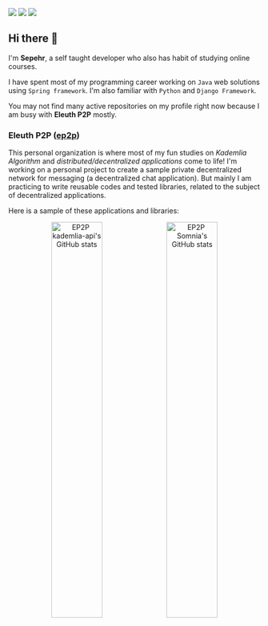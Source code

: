 [![](https://img.shields.io/badge/main%20language-java-orange?style=for-the-badge&logo=java&logoColor=white)]()
[![](https://img.shields.io/badge/second%20language-python-blue?style=for-the-badge&logo=python&logoColor=white)]()
[![](https://img.shields.io/badge/discord-sep%238562-blue?style=for-the-badge&logo=discord&logoColor=7289DA)](https://discordapp.com/users/696960728095129640)



## Hi there 👋


I'm **Sepehr**, a self taught developer who also has habit of studying online courses. 

I have spent most of my programming career working on `Java` web solutions using `Spring framework`.
I'm also familiar with `Python` and `Django Framework`.

You may not find many active repositories on my profile right now because I am busy with **Eleuth P2P** mostly.

<!--
<p align="center">
  <img src="https://github-readme-stats.vercel.app/api?username=sepehr-gh&show_icons=true&theme=nord&count_private=true&hide_title=true" alt="Sepehr Gh's GitHub stats" />
</p>
-->


### Eleuth P2P ([ep2p](https://github.com/ep2p))

This personal organization is where most of my fun studies on _Kademlia Algorithm_ and _distributed/decentralized applications_ come to life! I'm working on a personal project to create a sample private decentralized network for messaging (a decentralized chat application). But mainly I am practicing to write reusable codes and tested libraries, related to the subject of decentralized applications.

Here is a sample of these applications and libraries:

<p align="center">
  <a href="https://github.com/ep2p/kademlia-api"><img width="45%" src="https://github-readme-stats.vercel.app/api/pin/?username=ep2p&repo=kademlia-api&show_owner=true&theme=nord" alt="EP2P kademlia-api's GitHub stats" /></a>
  <a href="https://github.com/ep2p/kademlia-api"><img width="45%" src="https://github-readme-stats.vercel.app/api/pin/?username=ep2p&repo=kademlia-netty&show_owner=true&theme=nord" alt="EP2P Somnia's GitHub stats" /></a>
  
</p>
